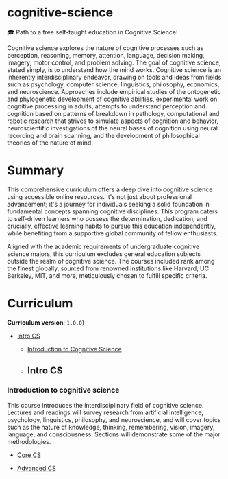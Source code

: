 # cognitive-science
🎓 Path to a free self-taught education in Cognitive Science!


Cognitive science explores the nature of cognitive processes such as perception, reasoning, memory, attention, language, decision making, imagery, motor control, and problem solving. The goal of cognitive science, stated simply, is to understand how the mind works. Cognitive science is an inherently interdisciplinary endeavor, drawing on tools and ideas from fields such as psychology, computer science, linguistics, philosophy, economics, and neuroscience. Approaches include empirical studies of the ontogenetic and phylogenetic development of cognitive abilities, experimental work on cognitive processing in adults, attempts to understand perception and cognition based on patterns of breakdown in pathology, computational and robotic research that strives to simulate aspects of cognition and behavior, neuroscientific investigations of the neural bases of cognition using neural recording and brain scanning, and the development of philosophical theories of the nature of mind.

# Summary

This comprehensive curriculum offers a deep dive into cognitive science using accessible online resources.
It's not just about professional advancement; it's a journey for individuals seeking a solid foundation in fundamental concepts spanning cognitive disciplines.
This program caters to self-driven learners who possess the determination, dedication, and crucially, effective learning habits to pursue this education independently,
while benefiting from a supportive global community of fellow enthusiasts.

Aligned with the academic requirements of undergraduate cognitive science majors, this curriculum excludes general education subjects outside the realm of cognitive science.
The courses included rank among the finest globally, sourced from renowned institutions like Harvard, UC Berkeley, MIT, and more, meticulously chosen to fulfill specific criteria.

# Curriculum

**Curriculum version**: `1.0.0`)

- [Intro CS](#intro-cs)
  - [Introduction to Cognitive Science](#introduction-to-cognitive-science)
 
  - ## Intro CS

### Introduction to cognitive science

This course introduces the interdisciplinary field of cognitive science. Lectures and readings will survey research from artificial intelligence, psychology, linguistics, philosophy, and neuroscience, and will cover topics such as the nature of knowledge, thinking, remembering, vision, imagery, language, and consciousness. Sections will demonstrate some of the major methodologies.

- [Core CS](#core-cs)

- [Advanced CS](#advanced-cs)

